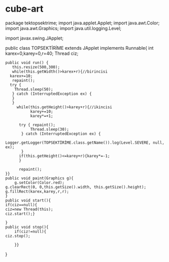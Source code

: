 # cube-art


package tektopsektrime;
import java.applet.Applet;
import java.awt.Color;
import java.awt.Graphics;
import java.util.logging.Level;


import javax.swing.JApplet;

public class TOPSEKTİRİME extends JApplet implements Runnable{
int karex=0,karey=0,r=40;
Thread ciz;
    
    public void run() {
       this.resize(500,300);
       while(this.getWidth()>karex+r){//birincisi
      karex+=10;
       repaint();
      try {
        Thread.sleep(50);
       } catch (InterruptedException ex) {
       }
       }
         while(this.getHeight()>karey+r){//ikincisi
               karey+=10;
               karey*=+1;
          
          try { repaint();
               Thread.sleep(30);
           } catch (InterruptedException ex) {
               Logger.getLogger(TOPSEKTİRİME.class.getName()).log(Level.SEVERE, null, ex);
           }
          if(this.getHeight()<=karey+r){karey*=-1;
          }
        
          repaint();
    }}
    public void paint(Graphics g){
        g.setColor(Color.red);
    g.clearRect(0, 0,this.getSize().width, this.getSize().height);
    g.fillRect(karex,karey,r,r);
    }
    public void start(){
    if(ciz==null){
    ciz=new Thread(this);
    ciz.start();}
    
    }
    public void stop(){
        if(ciz!=null){
    ciz.stop();
    
        }}
    
}  




